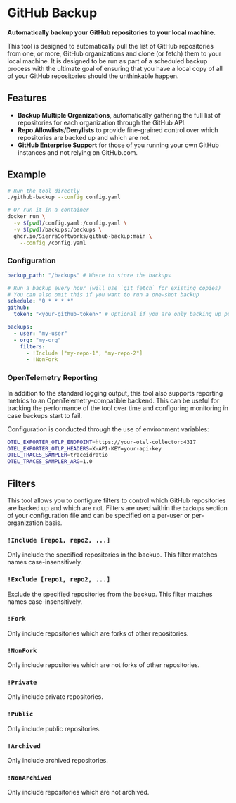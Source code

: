 # GitHub Backup
**Automatically backup your GitHub repositories to your local machine.**

This tool is designed to automatically pull the list of GitHub repositories from one, or more,
GitHub organizations and clone (or fetch) them to your local machine. It is designed to be run
as part of a scheduled backup process with the ultimate goal of ensuring that you have a local
copy of all of your GitHub repositories should the unthinkable happen.

## Features
- **Backup Multiple Organizations**, automatically gathering the full list of repositories for
  each organization through the GitHub API.
- **Repo Allowlists/Denylists** to provide fine-grained control over which repositories are backed
  up and which are not.
- **GitHub Enterprise Support** for those of you running your own GitHub instances and not relying
  on GitHub.com.

## Example

```bash
# Run the tool directly
./github-backup --config config.yaml

# Or run it in a container
docker run \
  -v $(pwd)/config.yaml:/config.yaml \
  -v $(pwd)/backups:/backups \
  ghcr.io/SierraSoftworks/github-backup:main \
    --config /config.yaml
```

### Configuration

```yaml
backup_path: "/backups" # Where to store the backups

# Run a backup every hour (will use `git fetch` for existing copies)
# You can also omit this if you want to run a one-shot backup
schedule: "0 * * * *"
github:
  token: "<your-github-token>" # Optional if you are only backing up public repositories

backups:
  - user: "my-user"
  - org: "my-org"
    filters:
      - !Include ["my-repo-1", "my-repo-2"]
      - !NonFork
```

### OpenTelemetry Reporting
In addition to the standard logging output, this tool also supports reporting metrics to an
OpenTelemetry-compatible backend. This can be useful for tracking the performance of the tool
over time and configuring monitoring in case backups start to fail.

Configuration is conducted through the use of environment variables:

```bash
OTEL_EXPORTER_OTLP_ENDPOINT=https://your-otel-collector:4317
OTEL_EXPORTER_OTLP_HEADERS=X-API-KEY=your-api-key
OTEL_TRACES_SAMPLER=traceidratio
OTEL_TRACES_SAMPLER_ARG=1.0
```

## Filters
This tool allows you to configure filters to control which GitHub repositories are backed up and
which are not. Filters are used within the `backups` section of your configuration file and can
be specified on a per-user or per-organization basis.

### `!Include [repo1, repo2, ...]`
Only include the specified repositories in the backup. This filter matches names case-insensitively.

### `!Exclude [repo1, repo2, ...]`
Exclude the specified repositories from the backup. This filter matches names case-insensitively.

### `!Fork`
Only include repositories which are forks of other repositories.

### `!NonFork`
Only include repositories which are not forks of other repositories.

### `!Private`
Only include private repositories.

### `!Public`
Only include public repositories.

### `!Archived`
Only include archived repositories.

### `!NonArchived`
Only include repositories which are not archived.